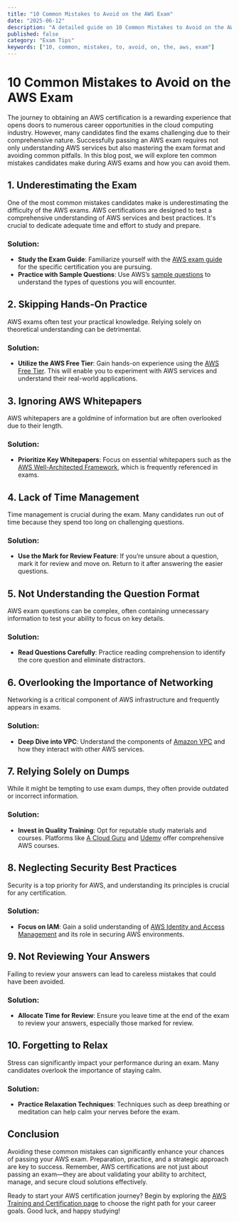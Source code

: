 ```yaml
---
title: "10 Common Mistakes to Avoid on the AWS Exam"
date: "2025-06-12"
description: "A detailed guide on 10 Common Mistakes to Avoid on the AWS Exam"
published: false
category: "Exam Tips"
keywords: ["10, common, mistakes, to, avoid, on, the, aws, exam"]
---
```


# 10 Common Mistakes to Avoid on the AWS Exam

The journey to obtaining an AWS certification is a rewarding experience that opens doors to numerous career opportunities in the cloud computing industry. However, many candidates find the exams challenging due to their comprehensive nature. Successfully passing an AWS exam requires not only understanding AWS services but also mastering the exam format and avoiding common pitfalls. In this blog post, we will explore ten common mistakes candidates make during AWS exams and how you can avoid them.

## 1. Underestimating the Exam

One of the most common mistakes candidates make is underestimating the difficulty of the AWS exams. AWS certifications are designed to test a comprehensive understanding of AWS services and best practices. It's crucial to dedicate adequate time and effort to study and prepare.

### Solution:
- **Study the Exam Guide**: Familiarize yourself with the [AWS exam guide](https://aws.amazon.com/certification/) for the specific certification you are pursuing.
- **Practice with Sample Questions**: Use AWS’s [sample questions](https://aws.amazon.com/training/practice-exams/) to understand the types of questions you will encounter.

## 2. Skipping Hands-On Practice

AWS exams often test your practical knowledge. Relying solely on theoretical understanding can be detrimental.

### Solution:
- **Utilize the AWS Free Tier**: Gain hands-on experience using the [AWS Free Tier](https://aws.amazon.com/free/). This will enable you to experiment with AWS services and understand their real-world applications.

## 3. Ignoring AWS Whitepapers

AWS whitepapers are a goldmine of information but are often overlooked due to their length.

### Solution:
- **Prioritize Key Whitepapers**: Focus on essential whitepapers such as the [AWS Well-Architected Framework](https://aws.amazon.com/architecture/well-architected/), which is frequently referenced in exams.

## 4. Lack of Time Management

Time management is crucial during the exam. Many candidates run out of time because they spend too long on challenging questions.

### Solution:
- **Use the Mark for Review Feature**: If you’re unsure about a question, mark it for review and move on. Return to it after answering the easier questions.

## 5. Not Understanding the Question Format

AWS exam questions can be complex, often containing unnecessary information to test your ability to focus on key details.

### Solution:
- **Read Questions Carefully**: Practice reading comprehension to identify the core question and eliminate distractors.

## 6. Overlooking the Importance of Networking

Networking is a critical component of AWS infrastructure and frequently appears in exams.

### Solution:
- **Deep Dive into VPC**: Understand the components of [Amazon VPC](https://docs.aws.amazon.com/vpc/latest/userguide/) and how they interact with other AWS services.

## 7. Relying Solely on Dumps

While it might be tempting to use exam dumps, they often provide outdated or incorrect information.

### Solution:
- **Invest in Quality Training**: Opt for reputable study materials and courses. Platforms like [A Cloud Guru](https://acloudguru.com/) and [Udemy](https://www.udemy.com/) offer comprehensive AWS courses.

## 8. Neglecting Security Best Practices

Security is a top priority for AWS, and understanding its principles is crucial for any certification.

### Solution:
- **Focus on IAM**: Gain a solid understanding of [AWS Identity and Access Management](https://docs.aws.amazon.com/IAM/latest/UserGuide/) and its role in securing AWS environments.

## 9. Not Reviewing Your Answers

Failing to review your answers can lead to careless mistakes that could have been avoided.

### Solution:
- **Allocate Time for Review**: Ensure you leave time at the end of the exam to review your answers, especially those marked for review.

## 10. Forgetting to Relax

Stress can significantly impact your performance during an exam. Many candidates overlook the importance of staying calm.

### Solution:
- **Practice Relaxation Techniques**: Techniques such as deep breathing or meditation can help calm your nerves before the exam.

## Conclusion

Avoiding these common mistakes can significantly enhance your chances of passing your AWS exam. Preparation, practice, and a strategic approach are key to success. Remember, AWS certifications are not just about passing an exam—they are about validating your ability to architect, manage, and secure cloud solutions effectively.

Ready to start your AWS certification journey? Begin by exploring the [AWS Training and Certification page](https://aws.amazon.com/training/) to choose the right path for your career goals. Good luck, and happy studying!